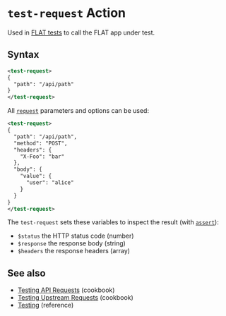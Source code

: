 # `test-request` Action

Used in [FLAT tests](/reference/testing/README.md) to call the FLAT app under test.

## Syntax

```xml
<test-request>
{
  "path": "/api/path"
}
</test-request>
```

All [`request`](request.md) parameters and options can be used:

```xml
<test-request>
{
  "path": "/api/path",
  "method": "POST",
  "headers": {
    "X-Foo": "bar"
  },
  "body": {
    "value": {
      "user": "alice"
    }
  }
}
</test-request>
```

The `test-request` sets these variables to inspect the result (with [`assert`](assert.md)):

* `$status` the HTTP status code (number)
* `$response` the response body (string)
* `$headers` the response headers (array)

## See also

* [Testing API Requests](/cookbook/test-api-request.md) (cookbook)
* [Testing Upstream Requests](/cookbook/test-backend.md) (cookbook)
* [Testing](/reference/testing/README.md) (reference)
